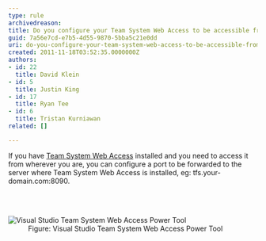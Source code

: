 ```yaml
---
type: rule
archivedreason: 
title: Do you configure your Team System Web Access to be accessible from outside the network?
guid: 7a56e7cd-e7b5-4d55-9870-5bba5c21e0dd
uri: do-you-configure-your-team-system-web-access-to-be-accessible-from-outside-the-network
created: 2011-11-18T03:52:35.0000000Z
authors:
- id: 22
  title: David Klein
- id: 5
  title: Justin King
- id: 17
  title: Ryan Tee
- id: 6
  title: Tristan Kurniawan
related: []

---
```



<p>If you have <a href="http&#58;//www.ssw.com.au/SSW/Redirect/Microsoft/TSWA.htm">Team System Web Access</a> installed and you need to access it from wherever you are, you can configure a port to be forwarded to the server where Team System Web Access is installed, eg&#58; tfs.your-domain.com&#58;8090.</p>
<br><excerpt class='endintro'></excerpt><br>
<dl><dt><img alt="Visual Studio Team System Web Access Power Tool" src="/TFS/RulesToBetterVersionControlwithTFS(AKASourceControl)/PublishingImages/TSWA.gif" /></dt>
<dd>Figure&#58; Visual Studio Team System Web Access Power Tool </dd></dl>



